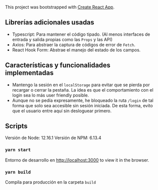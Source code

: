 This project was bootstrapped with [Create React App](https://github.com/facebook/create-react-app).

## Librerías adicionales usadas 
- Typescript: Para mantener el código tipado. (Al menos interfaces de entrada y salida propias como las `Props` y las API)
- Axios: Para abstraer la captura de códigos de error de `Fetch`.
- React Hook Form: Abstrae el manejo del estado de los campos.

## Características y funcionalidades implementadas
- Mantengo la sesión en el `localStorage` para evitar que se pierda por recargar o cerrar la pestaña. La idea es que el comportamiento con el login sea lo más user friendly posible.
- Aunque no se pedía expresamente, he bloqueado la ruta `/login` de tal forma que solo sea accesible sin sesión iniciada. De esta forma, evito que el usuario entre aquí sin desloguear primero.

## Scripts

Versión de Node: 12.16.1
Versión de NPM: 6.13.4

### `yarn start`
Entorno de desarrollo en [http://localhost:3000](http://localhost:3000) to view it in the browser.

### `yarn build`
Compila para producción en la carpeta `build`